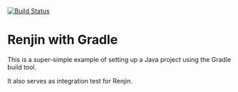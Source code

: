 
[![Build Status](http://build.renjin.org/job/Integration-Tests/job/renjin-gradle/badge/icon)](http://build.renjin.org/job/Integration-Tests/job/renjin-gradle/)

# Renjin with Gradle

This is a super-simple example of setting up a Java project using 
the Gradle build tool.

It also serves as integration test for Renjin.

